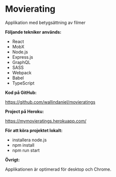 # Movierating

Applikation med betygsättning av filmer

**Följande tekniker används:**

- React
- MobX
- Node.js
- Express.js
- GraphQL
- SASS
- Webpack
- Babel
- TypeScript

**Kod på GitHub:**

https://github.com/wallindaniel/movieratings

**Project på Heroku:**

https://mymovieratings.herokuapp.com/

**För att köra projektet lokalt:**

- installera node.js
- npm install
- npm run start

**Övrigt:**

Applikationen är optimerad för desktop och Chrome.